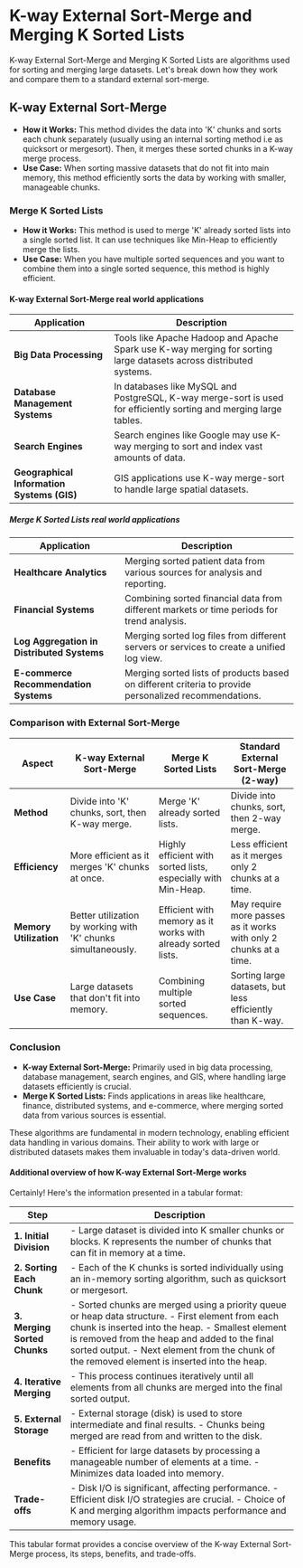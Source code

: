 # K-way External Sort-Merge and Merging K Sorted Lists

K-way External Sort-Merge and Merging K Sorted Lists are algorithms used for sorting and merging large datasets. Let's break down how they work and compare them to a standard external sort-merge.

## K-way External Sort-Merge

- **How it Works:** This method divides the data into 'K' chunks and sorts each chunk separately (usually using an internal sorting method i.e as quicksort or mergesort). Then, it merges these sorted chunks in a K-way merge process.
- **Use Case:** When sorting massive datasets that do not fit into main memory, this method efficiently sorts the data by working with smaller, manageable chunks.

### Merge K Sorted Lists

- **How it Works:** This method is used to merge 'K' already sorted lists into a single sorted list. It can use techniques like Min-Heap to efficiently merge the lists.
- **Use Case:** When you have multiple sorted sequences and you want to combine them into a single sorted sequence, this method is highly efficient.

#### K-way External Sort-Merge real world applications

| Application                   | Description                                                                                     |
|-------------------------------|-------------------------------------------------------------------------------------------------|
| **Big Data Processing**       | Tools like Apache Hadoop and Apache Spark use K-way merging for sorting large datasets across distributed systems. |
| **Database Management Systems** | In databases like MySQL and PostgreSQL, K-way merge-sort is used for efficiently sorting and merging large tables. |
| **Search Engines**            | Search engines like Google may use K-way merging to sort and index vast amounts of data.         |
| **Geographical Information Systems (GIS)** | GIS applications use K-way merge-sort to handle large spatial datasets. |

##### Merge K Sorted Lists real world applications

| Application                   | Description                                                                                     |
|-------------------------------|-------------------------------------------------------------------------------------------------|
| **Healthcare Analytics**      | Merging sorted patient data from various sources for analysis and reporting.                     |
| **Financial Systems**         | Combining sorted financial data from different markets or time periods for trend analysis.       |
| **Log Aggregation in Distributed Systems** | Merging sorted log files from different servers or services to create a unified log view.      |
| **E-commerce Recommendation Systems** | Merging sorted lists of products based on different criteria to provide personalized recommendations. |

### Comparison with External Sort-Merge

| Aspect                          | K-way External Sort-Merge                                  | Merge K Sorted Lists                                         | Standard External Sort-Merge (2-way)                             |
|---------------------------------|------------------------------------------------------------|---------------------------------------------------------------|------------------------------------------------------------------|
| **Method**                      | Divide into 'K' chunks, sort, then K-way merge.            | Merge 'K' already sorted lists.                               | Divide into chunks, sort, then 2-way merge.                      |
| **Efficiency**                  | More efficient as it merges 'K' chunks at once.            | Highly efficient with sorted lists, especially with Min-Heap.  | Less efficient as it merges only 2 chunks at a time.             |
| **Memory Utilization**          | Better utilization by working with 'K' chunks simultaneously. | Efficient with memory as it works with already sorted lists.    | May require more passes as it works with only 2 chunks at a time. |
| **Use Case**                    | Large datasets that don't fit into memory.                  | Combining multiple sorted sequences.                           | Sorting large datasets, but less efficiently than K-way.          |

### Conclusion

- **K-way External Sort-Merge:** Primarily used in big data processing, database management, search engines, and GIS, where handling large datasets efficiently is crucial.
- **Merge K Sorted Lists:** Finds applications in areas like healthcare, finance, distributed systems, and e-commerce, where merging sorted data from various sources is essential.

These algorithms are fundamental in modern technology, enabling efficient data handling in various domains. Their ability to work with large or distributed datasets makes them invaluable in today's data-driven world.

#### Additional overview of how K-way External Sort-Merge works

Certainly! Here's the information presented in a tabular format:

| Step | Description |
|------|-------------|
| **1. Initial Division** | - Large dataset is divided into K smaller chunks or blocks. K represents the number of chunks that can fit in memory at a time. |
| **2. Sorting Each Chunk** | - Each of the K chunks is sorted individually using an in-memory sorting algorithm, such as quicksort or mergesort. |
| **3. Merging Sorted Chunks** | - Sorted chunks are merged using a priority queue or heap data structure. - First element from each chunk is inserted into the heap. - Smallest element is removed from the heap and added to the final sorted output. - Next element from the chunk of the removed element is inserted into the heap. |
| **4. Iterative Merging** | - This process continues iteratively until all elements from all chunks are merged into the final sorted output. |
| **5. External Storage** | - External storage (disk) is used to store intermediate and final results. - Chunks being merged are read from and written to the disk. |
| **Benefits** | - Efficient for large datasets by processing a manageable number of elements at a time. - Minimizes data loaded into memory. |
| **Trade-offs** | - Disk I/O is significant, affecting performance. - Efficient disk I/O strategies are crucial. - Choice of K and merging algorithm impacts performance and memory usage. |

This tabular format provides a concise overview of the K-way External Sort-Merge process, its steps, benefits, and trade-offs.
